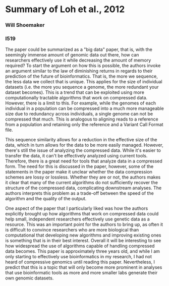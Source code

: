# Summary of Loh et al., 2012

### Will Shoemaker
### I519

The paper could be summarized as a "big data" paper, that is, with the seemingly immense amount of genomic data out there, how can researchers effectively use it while decreasing the amount of memory required? To start the argument on how this is possible, the authors invoke an argument similar to the law of diminishing returns in regards to their prediction of the future of bioinformatics. That is, the more we sequence, the less data we collect that is unique. This applies for the size of individual datasets (i.e. the more you sequence a genome, the more redundant your dataset becomes). This is a trend that can be exploited using more computationally tractable algorithms that work on compressed data. However, there is a limit to this. For example, while the genomes of each individual in a population can be compressed into a much more manageable size due to redundancy across individuals, a single genome can not be compressed that much. This is analogous to aligning reads to a reference from a population and retaining only the reference and a Variant Call Format file. 

This sequence similarity allows for a reduction in the effective size of the data, which in turn allows for the data to be more easily managed. However, there's still the issue of analyzing the compressed data. While it's easier to transfer the data, it can't be effectively analyzed using current tools. Therefore, there is a great need for tools that analyze data in a compressed form. The need for this is discussed in the paper, however, some of the statements in the paper make it unclear whether the data compression schemes are lossy or lossless. Whether they are or not, the authors makes it clear that many of the current algorithms do not sufficiently recover the structure of the compressed data, complicating downstream analyses. The authors interprets this problem as a trade-off between the speed of the algorithm and the quality of the output. 

One aspect of the paper that I particularly liked was how the authors explicitly brought up how algorithms that work on compressed data could help small, independent researchers effectively use genetic data as a resource. This was an important point for the authors to bring up, as often it is difficult to convince researchers who are more biological than computational that developing new algorithms and improving existing ones is something that is in their best interest. Overall it will be interesting to see how widespread the use of algorithms capable of handling compressed data becomes. This paper is approximately three years old, and while I am only starting to effectively use bioinformatics in my research, I had not heard of compressive genomics until reading this paper. Nevertheless, I predict that this is a topic that will only become more prominent in analyses that use bioinformatic tools as more and more smaller labs generate their own genomic datasets. 